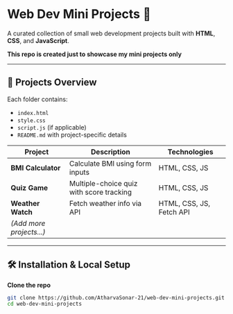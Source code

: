 # Web Dev Mini Projects 🚀

A curated collection of small web development projects built with **HTML**, **CSS**, and **JavaScript**.

**This repo is created just to showcase my mini projects only**

---

## 📂 Projects Overview

Each folder contains:
- `index.html`
- `style.css`
- `script.js` (if applicable)
- `README.md` with project-specific details

| Project                          | Description                                    | Technologies           | 
|----------------------------------|------------------------------------------------|------------------------|
| **BMI Calculator**              | Calculate BMI using form inputs                | HTML, CSS, JS          |        |
| **Quiz Game**                   | Multiple-choice quiz with score tracking       | HTML, CSS, JS          |
| **Weather Watch**               | Fetch weather info via API                     | HTML, CSS, JS, Fetch API |
| *(Add more projects...)*       |                                                |                        | 

---

## 🛠 Installation & Local Setup

 **Clone the repo**  
   ```bash
   git clone https://github.com/AtharvaSonar-21/web-dev-mini-projects.git
   cd web-dev-mini-projects
